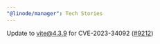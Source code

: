 ```yaml
---
"@linode/manager": Tech Stories
---
```


Update to vite@4.3.9 for CVE-2023-34092 ([#9212](https://github.com/linode/manager/pull/9212))
